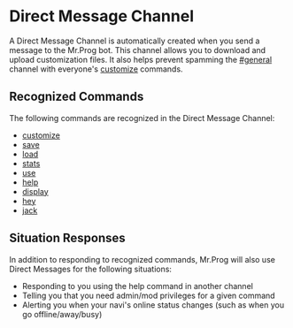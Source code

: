 # Direct Message Channel

A Direct Message Channel is automatically created when you send a message to the Mr.Prog bot.  This channel allows you to download and upload customization files. It also helps prevent spamming the [#general](general.md) channel with everyone's [customize](../commands/customize.md) commands.

## Recognized Commands

The following commands are recognized in the Direct Message Channel:

* [customize](../commands/customize.md)
* [save](../commands/save.md)
* [load](../commands/load.md)
* [stats](../commands/stats.md)
* [use](../commands/use.md)
* [help](../commands/help.md)
* [display](../commands/display.md)
* [hey](../commands/hey.md)
* [jack](../commands/jack.md)

## Situation Responses

In addition to responding to recognized commands, Mr.Prog will also use Direct Messages for the following situations:

* Responding to you using the help command in another channel
* Telling you that you need admin/mod privileges for a given command
* Alerting you when your navi's online status changes (such as when you go offline/away/busy)